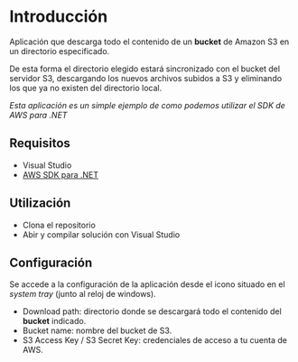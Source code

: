 # Introducción

Aplicación que descarga todo el contenido de un **bucket** de Amazon S3 en un directorio especificado.

De esta forma el directorio elegido estará sincronizado con el bucket del servidor S3, descargando los nuevos archivos subidos a S3 y eliminando los que ya no existen del directorio local.

*Esta aplicación es un simple ejemplo de como podemos utilizar el SDK de AWS para .NET*

## Requisitos

- Visual Studio
- [AWS SDK para .NET](https://aws.amazon.com/es/sdk-for-net/)

## Utilización

- Clona el repositorio
- Abir y compilar solución con Visual Studio

## Configuración

Se accede a la configuración de la aplicación desde el icono situado en el *system tray* (junto al reloj de windows).

- Download path: directorio donde se descargará todo el contenido del **bucket** indicado.
- Bucket name: nombre del bucket de S3.
- S3 Access Key / S3 Secret Key: credenciales de acceso a tu cuenta de AWS.